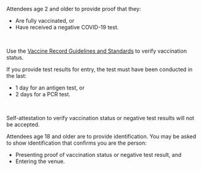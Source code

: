 Attendees age 2 and older to provide proof that they:

- Are fully vaccinated, or
- Have received a negative COVID-19 test.

<br/>
<p>Use the <a target="_blank" href="https://www.cdph.ca.gov/Programs/CID/DCDC/Pages/COVID-19/Vaccine-Record-Guidelines-Standards.aspx">Vaccine Record Guidelines and Standards</a> to verify vaccination status.</p>

If you provide test results for entry, the test must have been conducted in the last:

- 1 day for an antigen test, or
- 2 days for a PCR test.

<br/>
<p>Self-attestation to verify vaccination status or negative test results will not be accepted.</p>

Attendees age 18 and older are to provide identification. You may be asked to show identification that confirms you are the person:

- Presenting proof of vaccination status or negative test result, and
- Entering the venue.
